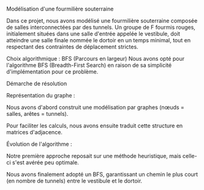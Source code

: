 Modélisation d'une fourmilière souterraine

Dans ce projet, nous avons modélisé une fourmilière souterraine composée de salles interconnectées par des tunnels.
Un groupe de F fourmis rouges, initialement situées dans une salle d'entrée appelée le vestibule, doit atteindre une salle finale nommée le dortoir en un temps minimal, tout en respectant des contraintes de déplacement strictes.

Choix algorithmique : BFS (Parcours en largeur)
Nous avons opté pour l'algorithme BFS (Breadth-First Search) en raison de sa simplicité d'implémentation pour ce problème.

Démarche de résolution

Représentation du graphe :

Nous avons d'abord construit une modélisation par graphes (nœuds = salles, arêtes = tunnels).

Pour faciliter les calculs, nous avons ensuite traduit cette structure en matrices d'adjacence.

Évolution de l'algorithme :

Notre première approche reposait sur une méthode heuristique, mais celle-ci s'est avérée peu optimale.

Nous avons finalement adopté un BFS, garantissant un chemin le plus court (en nombre de tunnels) entre le vestibule et le dortoir.
